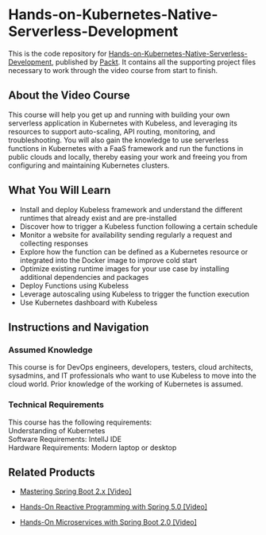 # Hands-on-Kubernetes-Native-Serverless-Development
This is the code repository for [Hands-on-Kubernetes-Native-Serverless-Development](Website), published by [Packt](https://www.packtpub.com/?utm_source=github). It contains all the supporting project files necessary to work through the video course from start to finish.



## About the Video Course
This course will help you get up and running with building your own serverless application in Kubernetes with Kubeless, and leveraging its resources to support auto-scaling, API routing, monitoring, and troubleshooting. 
You will also gain the knowledge to use serverless functions in Kubernetes with a FaaS framework and run the functions in public clouds and locally, thereby easing your work and freeing you from configuring and maintaining Kubernetes clusters.

<H2>What You Will Learn</H2>
<DIV class=book-info-will-learn-text>
<UL>
<LI>Install and deploy Kubeless framework and understand the different runtimes that already exist and are pre-installed
<LI>Discover how to trigger a Kubeless function following a certain schedule
<LI>Monitor a website for availability sending regularly a request and collecting responses
<LI>Explore how the function can be defined as a Kubernetes resource or integrated into the Docker image to improve cold start
<LI>Optimize existing runtime images for your use case by installing additional dependencies and packages
<LI>Deploy Functions using Kubeless
<LI>Leverage autoscaling using Kubeless to trigger the function execution
<LI>Use Kubernetes dashboard with Kubeless
</LI></UL></DIV>



## Instructions and Navigation
### Assumed Knowledge
This course is for DevOps engineers, developers, testers, cloud architects, sysadmins, and IT professionals who want to use Kubeless to move into the cloud world. 
Prior knowledge of the working of Kubernetes is assumed.	


### Technical Requirements
This course has the following requirements:<br/>
Understanding of Kubernetes <br/>
Software Requirements: IntellJ IDE <br/>
Hardware Requirements: Modern laptop or desktop <br/> 








## Related Products
* [Mastering Spring Boot 2.x [Video]](https://www.packtpub.com/programming/mastering-spring-boot-2-x-video)



* [Hands-On Reactive Programming with Spring 5.0 [Video]](https://www.packtpub.com/programming/hands-on-reactive-programming-with-spring-5-0-video)



* [Hands-On Microservices with Spring Boot 2.0 [Video]](https://www.packtpub.com/application-development/hands-microservices-spring-boot-20-video)
